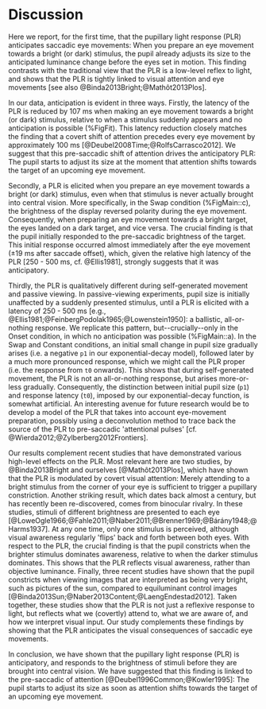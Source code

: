 # Discussion

Here we report, for the first time, that the pupillary light response (PLR) anticipates saccadic eye movements: When you prepare an eye movement towards a bright (or dark) stimulus, the pupil already adjusts its size to the anticipated luminance change before the eyes set in motion. This finding contrasts with the traditional view that the PLR is a low-level reflex to light, and shows that the PLR is tightly linked to visual attention and eye movements [see also @Binda2013Bright;@Mathôt2013Plos].

In our data, anticipation is evident in three ways. Firstly, the latency of the PLR is reduced by 107 ms when making an eye movement towards a bright (or dark) stimulus, relative to when a stimulus suddenly appears and no anticipation is possible (%FigFit). This latency reduction closely matches the finding that a covert shift of attention precedes every eye movement by approximately 100 ms [@Deubel2008Time;@RolfsCarrasco2012]. We suggest that this pre-saccadic shift of attention drives the anticipatory PLR: The pupil starts to adjust its size at the moment that attention shifts towards the target of an upcoming eye movement.

Secondly, a PLR is elicited when you prepare an eye movement towards a bright (or dark) stimulus, even when that stimulus is never actually brought into central vision. More specifically, in the Swap condition (%FigMain::c), the brightness of the display reversed polarity during the eye movement. Consequently, when preparing an eye movement towards a bright target, the eyes landed on a dark target, and vice versa. The crucial finding is that the pupil initially responded to the pre-saccadic brightness of the target. This initial response occurred almost immediately after the eye movement (±19 ms after saccade offset), which, given the relative high latency of the PLR [250 - 500 ms, cf. @Ellis1981], strongly suggests that it was anticipatory.

Thirdly, the PLR is qualitatively different during self-generated movement and passive viewing. In passive-viewing experiments, pupil size is initially unaffected by a suddenly presented stimulus, until a PLR is elicited with a latency of 250 - 500 ms [e.g., @Ellis1981;@FeinbergPodolak1965;@Lowenstein1950]: a ballistic, all-or-nothing response. We replicate this pattern, but--crucially--only in the Onset condition, in which no anticipation was possible (%FigMain::a). In the Swap and Constant conditions, an initial small change in pupil size gradually arises (i.e. a negative `p1` in our exponential-decay model), followed later by a much more pronounced response, which we might call the PLR proper (i.e. the response from `t0` onwards). This shows that during self-generated movement, the PLR is not an all-or-nothing response, but arises more-or-less gradually. Consequently, the distinction between initial pupil size (`p1`) and response latency (`t0`), imposed by our exponential-decay function, is somewhat artificial. An interesting avenue for future research would be to develop a model of the PLR that takes into account eye-movement preparation, possibly using a deconvolution method to trace back the source of the PLR to pre-saccadic 'attentional pulses' [cf. @Wierda2012;@Zylberberg2012Frontiers].

Our results complement recent studies that have demonstrated various high-level effects on the PLR. Most relevant here are two studies, by @Binda2013Bright and ourselves [@Mathôt2013Plos], which have shown that the PLR is modulated by covert visual attention: Merely attending to a bright stimulus from the corner of your eye is sufficient to trigger a pupillary constriction. Another striking result, which dates back almost a century, but has recently been re-discovered, comes from binocular rivalry. In these studies, stimuli of different brightness are presented to each eye [@LoweOgle1966;@Fahle2011;@Naber2011;@Brenner1969;@Bárány1948;@Harms1937]. At any one time, only one stimulus is perceived, although visual awareness regularly 'flips' back and forth between both eyes. With respect to the PLR, the crucial finding is that the pupil constricts when the brighter stimulus dominates awareness, relative to when the darker stimulus dominates. This shows that the PLR reflects visual awareness, rather than objective luminance. Finally, three recent studies have shown that the pupil constricts when viewing images that are interpreted as being very bright, such as pictures of the sun, compared to equiluminant control images [@Binda2013Sun;@Naber2013Content;@LaengEndestad2012]. Taken together, these studies show that the PLR is not just a reflexive response to light, but reflects what we (covertly) attend to, what we are aware of, and how we interpret visual input. Our study complements these findings by showing that the PLR anticipates the visual consequences of saccadic eye movements.

In conclusion, we have shown that the pupillary light response (PLR) is anticipatory, and responds to the brightness of stimuli before they are brought into central vision. We have suggested that this finding is linked to the pre-saccadic of attention [@Deubel1996Common;@Kowler1995]: The pupil starts to adjust its size as soon as attention shifts towards the target of an upcoming eye movement.
